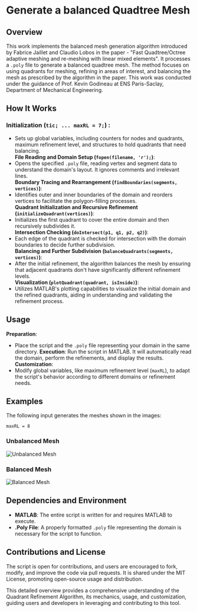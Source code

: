 # Generate a balanced Quadtree Mesh

## Overview

This work implements the balanced mesh generation algorithm introduced by Fabrice Jaillet and Claudio Lobos in the paper - "Fast Quadtree/Octree adaptive meshing and re-meshing with linear mixed elements". It processes a `.poly` file to generate a balanced quadtree mesh. The method focuses on using quadrants for meshing, refining in areas of interest, and balancing the mesh as prescribed by the algorithm in the paper. This work was conducted under the guidance of Prof. Kevin Godineau at ENS Paris-Saclay, Department of Mechanical Engineering.

## How It Works

 ### Initialization (`tic; ... maxRL = 7;`) :
- Sets up global variables, including counters for nodes and quadrants, maximum refinement level, and structures to hold quadrants that need balancing.  
 **File Reading and Domain Setup (`fopen(filename, 'r');`)**:
-  Opens the specified `.poly` file, reading vertex and segment data to understand the domain's layout. It ignores comments and irrelevant lines.  
 **Boundary Tracing and Rearrangement (`findBoundaries(segments, vertices)`)**:
- Identifies outer and inner boundaries of the domain and reorders vertices to facilitate the polygon-filling processes.  
 **Quadrant Initialization and Recursive Refinement (`initializeQuadrant(vertices)`)**:
- Initializes the first quadrant to cover the entire domain and then recursively subdivides it.  
**Intersection Checking (`doIntersect(p1, q1, p2, q2)`)**:
- Each edge of the quadrant is checked for intersection with the domain boundaries to decide further subdivision.  
 **Balancing and Further Subdivision (`balanceQuadrants(segments, vertices)`)**:
- After the initial refinement, the algorithm balances the mesh by ensuring that adjacent quadrants don't have significantly different refinement levels.  
 **Visualization (`plotQuadrant(quadrant, isInside)`)**:
- Utilizes MATLAB's plotting capabilities to visualize the initial domain and the refined quadrants, aiding in understanding and validating the refinement process.  

## Usage

 **Preparation**:
- Place the script and the `.poly` file representing your domain in the same directory.
 **Execution**:
 Run the script in MATLAB. It will automatically read the domain, perform the refinements, and display the results.
 **Customization**:
- Modify global variables, like maximum refinement level (`maxRL`), to adapt the script's behavior according to different domains or refinement needs.

## Examples

The following input generates the meshes shown in the images:

`maxRL = 8`

### Unbalanced Mesh 
![Unbalanced Mesh](/path/to/Screenshot_2024-01-02_185044.png)

### Balanced Mesh
![Balanced Mesh](/path/to/Screenshot_2024-01-02_185309.png)


## Dependencies and Environment

- **MATLAB**: The entire script is written for and requires MATLAB to execute.
- **.Poly File**: A properly formatted `.poly` file representing the domain is necessary for the script to function.

## Contributions and License

The script is open for contributions, and users are encouraged to fork, modify, and improve the code via pull requests. It is shared under the MIT License, promoting open-source usage and distribution.

This detailed overview provides a comprehensive understanding of the Quadrant Refinement Algorithm, its mechanics, usage, and customization, guiding users and developers in leveraging and contributing to this tool.
